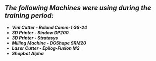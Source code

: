 ***The following Machines were using during the training period:***
----------------------------------------------------------------------------------------------------------------
 - ***Vinl Cutter - Roland Camm-1 GS-24***
 - ***3D Printer - Sindow DP200*** 
 - ***3D Printer - Stratasys***     
 - ***Milling Machine - DGShape SRM20***    
 - ***Laser Cutter - Epilog-Fusion M2***
 - ***Shopbot Alpha***     

